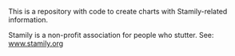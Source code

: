 This is a repository with code to create charts with Stamily-related information.

Stamily is a non-profit association for people who stutter. See: www.stamily.org